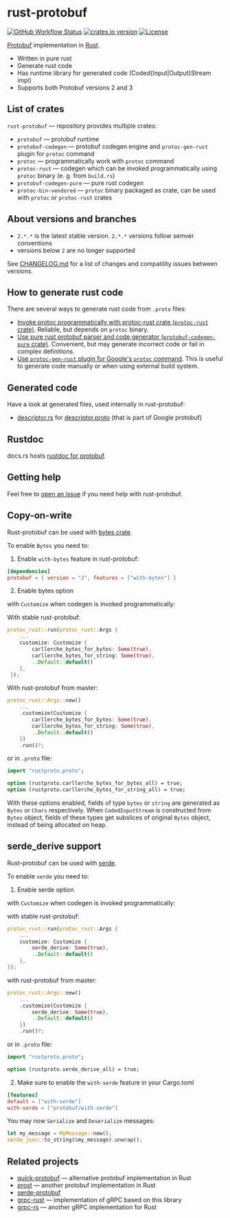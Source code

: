 rust-protobuf
=============

<!-- https://travis-ci.org/stepancheg/rust-protobuf.png -->
[![GitHub Workflow Status](https://img.shields.io/github/workflow/status/stepancheg/rust-protobuf/CI)](https://github.com/stepancheg/rust-protobuf/actions?query=workflow%3ACI)
[![crates.io version](https://img.shields.io/crates/v/protobuf.svg)](https://crates.io/crates/protobuf)
[![License](https://img.shields.io/crates/l/protobuf.svg)](https://github.com/stepancheg/rust-protobuf/blob/master/LICENSE.txt)

[Protobuf](https://developers.google.com/protocol-buffers/docs/overview) implementation in [Rust](https://www.rust-lang.org/).

* Written in pure rust
* Generate rust code
* Has runtime library for generated code
  (Coded{Input|Output}Stream impl)
* Supports both Protobuf versions 2 and 3

## List of crates

`rust-protobuf` — repository provides multiple crates:

* `protobuf` — protobuf runtime
* `protobuf-codegen` — protobuf codegen engine and `protoc-gen-rust` plugin for `protoc` command
* `protoc` — programmatically work with `protoc` command
* `protoc-rust` — codegen which can be invoked programmatically using `protoc` binary (e. g. from `build.rs`)
* `protobuf-codegen-pure` — pure rust codegen
* `protoc-bin-vendored` — `protoc` binary packaged as crate, can be used with `protoc` or `protoc-rust` crates

## About versions and branches

- `2.*.*` is the latest stable version. `2.*.*` versions follow semver conventions
- versions below `2` are no longer supported

See [CHANGELOG.md](CHANGELOG.md) for a list of changes and compatility issues between versions.

## How to generate rust code

There are several ways to generate rust code from `.proto` files:

* [Invoke protoc programmatically with protoc-rust crate
  (`protoc-rust` crate)](https://github.com/stepancheg/rust-protobuf/tree/master/protoc).
  Reliable, but depends on `protoc` binary.
* [Use pure rust protobuf parser and code generator
  (`protobuf-codegen-pure` crate)](https://github.com/stepancheg/rust-protobuf/tree/master/protobuf-codegen-pure).
  Convenient, but may generate incorrect code or fail in complex definitions.
* [Use `protoc-gen-rust` plugin for Google's `protoc` command](https://github.com/stepancheg/rust-protobuf/tree/master/protobuf-codegen).
  This is useful to generate code manually or when using external build system.

## Generated code

Have a look at generated files, used internally in rust-protobuf:

* [descriptor.rs](https://github.com/stepancheg/rust-protobuf/blob/master/protobuf/src/descriptor.rs)
  for [descriptor.proto](https://github.com/stepancheg/rust-protobuf/blob/master/proto/google/protobuf/descriptor.proto)
  (that is part of Google protobuf)

## Rustdoc

docs.rs hosts [rustdoc for protobuf](https://docs.rs/protobuf/*/protobuf/).

## Getting help

Feel free to [open an issue](https://github.com/stepancheg/rust-protobuf/issues/new)
if you need help with rust-protobuf.

## Copy-on-write

Rust-protobuf can be used with [bytes crate](https://github.com/tokio-rs/bytes).

To enable `Bytes` you need to:

1. Enable `with-bytes` feature in rust-protobuf:

```toml
[dependencies]
protobuf = { version = "2", features = ["with-bytes"] }
```

2. Enable bytes option

with `Customize` when codegen is invoked programmatically:

With stable rust-protobuf:

```rust
protoc_rust::run(protoc_rust::Args {
    ...
    customize: Customize {
        carllerche_bytes_for_bytes: Some(true),
        carllerche_bytes_for_string: Some(true),
        ..Default::default()
    },
 });
```

With rust-protobuf from master:

```rust
protoc_rust::Args::new()
    ...
    .customize(Customize {
        carllerche_bytes_for_bytes: Some(true),
        carllerche_bytes_for_string: Some(true),
        ..Default::default()
    })
    .run()?;
```

or in `.proto` file:

```proto
import "rustproto.proto";

option (rustproto.carllerche_bytes_for_bytes_all) = true;
option (rustproto.carllerche_bytes_for_string_all) = true;
```

With these options enabled, fields of type `bytes` or `string` are
generated as `Bytes` or `Chars` respectively. When `CodedInputStream` is constructed
from `Bytes` object, fields of these types get subslices of original `Bytes` object,
instead of being allocated on heap.

## serde_derive support
Rust-protobuf can be used with [serde](https://github.com/serde-rs/serde).

To enable `serde` you need to:

1. Enable serde option

with `Customize` when codegen is invoked programmatically:

with stable rust-protobuf:

```rust
protoc_rust::run(protoc_rust::Args {
    ...
    customize: Customize {
        serde_derive: Some(true),
        ..Default::default()
    },
});
```
 
with rust-protobuf from master:

```rust
protoc_rust::Args::new()
    ...
    .customize(Customize {
        serde_derive: Some(true),
        ..Default::default()
    })
    .run()?;
```

or in `.proto` file:

```proto
import "rustproto.proto";

option (rustproto.serde_derive_all) = true;
```

2. Make sure to enable the `with-serde` feature in your Cargo.toml

```toml
[features]
default = ["with-serde"]
with-serde = ["protobuf/with-serde"]
```

You may now `Serialize` and `Deserialize` messages:

```rust
let my_message = MyMessage::new();
serde_json::to_string(&my_message).unwrap();
```

## Related projects

* [quick-protobuf](https://github.com/tafia/quick-protobuf) — alternative protobuf implementation in Rust
* [prost](https://github.com/danburkert/prost) — another protobuf implementation in Rust
* [serde-protobuf](https://github.com/dflemstr/serde-protobuf)
* [grpc-rust](https://github.com/stepancheg/grpc-rust) — implementation of gRPC based on this library
* [grpc-rs](https://github.com/pingcap/grpc-rs/) — another gRPC implementation for Rust
